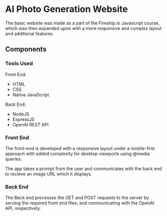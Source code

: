# AI Photo Generation Website

The basic website was made as a part of the Fireship.io Javascript course, which was then expanded upon with a more responsive and complex layout and additional features.

## Components

### __Tools Used__

Front End:

* HTML
* CSS
* Native JavaScript

Back End:

* NodeJS
* ExpressJS
* OpenAI REST API

### __Front End__

The front-end is developed with a responsive layout under a mobile-first approach with added complexity for desktop viewports using @media queries.

The app takes a prompt from the user and communicates with the back end to recieve an image URL which it displays.

### __Back End__

The Back end processes the GET and POST requests to the server by serving the required front end files, and communicating with the OpenAI API, respectively.
